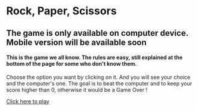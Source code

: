 # Rock, Paper, Scissors

## The game is only available on computer device. Mobile version will be available soon

#### This is the game we all know. The rules are easy, still explained at the bottom of the page for some who don't know them.

Choose the option you want by clicking on it. And you will see your choice and the computer's one. The goal is to beat the computer and to keep your score higher than 0, otherwise it would be a Game Over !

[Click here to play](https://lm-rock-paper-scissors.netlify.app/)
